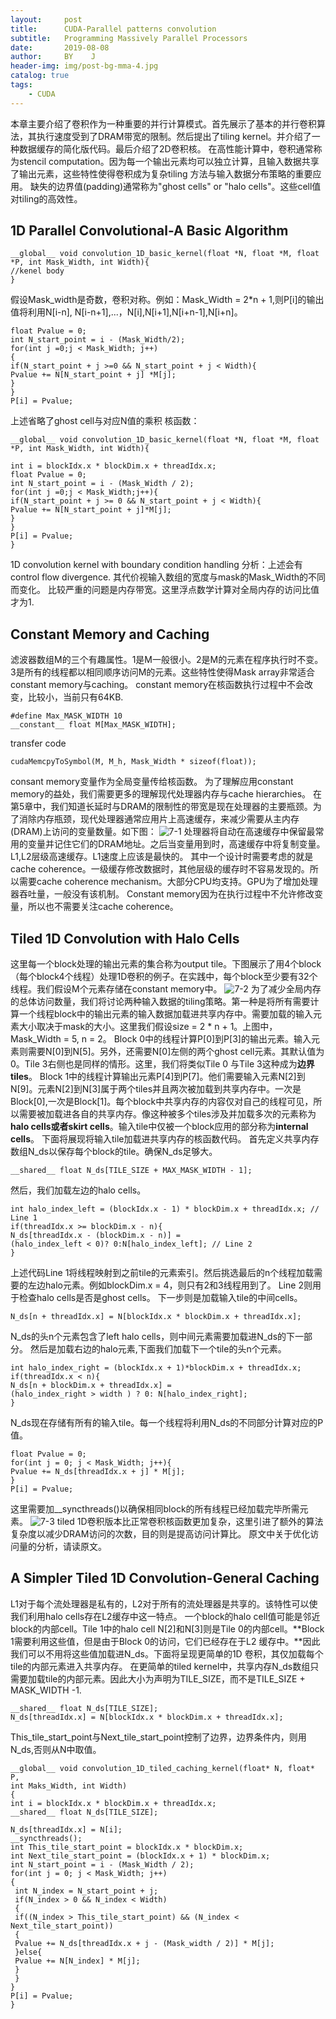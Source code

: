 ```yaml
---
layout:     post
title:      CUDA-Parallel patterns convolution
subtitle:   Programming Massively Parallel Processors
date:       2019-08-08
author:     BY    J
header-img: img/post-bg-mma-4.jpg
catalog: true
tags:
    - CUDA
---
```


本章主要介绍了卷积作为一种重要的并行计算模式。首先展示了基本的并行卷积算法，其执行速度受到了DRAM带宽的限制。然后提出了tiling kernel。并介绍了一种数据缓存的简化版代码。最后介绍了2D卷积核。
在高性能计算中，卷积通常称为stencil computation。因为每一个输出元素均可以独立计算，且输入数据共享了输出元素，这些特性使得卷积成为复杂tiling 方法与输入数据分布策略的重要应用。
缺失的边界值(padding)通常称为"ghost cells" or "halo cells"。这些cell值对tiling的高效性。

## 1D Parallel Convolutional-A Basic Algorithm
```
__global__ void convolution_1D_basic_kernel(float *N, float *M, float *P, int Mask_Width, int Width){
//kenel body
}
```
假设Mask_width是奇数，卷积对称。例如：Mask_Width = 2*n + 1,则P[i]的输出值将利用N[i-n], N[i-n+1],...，N[i],N[i+1],N[i+n-1],N[i+n]。
```
float Pvalue = 0;
int N_start_point = i - (Mask_Width/2);
for(int j =0;j < Mask_Width; j++)
{
if(N_start_point + j >=0 && N_start_point + j < Width){
Pvalue += N[N_start_point + j] *M[j];
}
}
P[i] = Pvalue;
```
上述省略了ghost cell与对应N值的乘积
核函数：
```
__global__ void convolution_1D_basic_kernel(float *N, float *M, float *P, int Mask_Width, int Width){

int i = blockIdx.x * blockDim.x + threadIdx.x;
float Pvalue = 0;
int N_start_point = i - (Mask_Width / 2);
for(int j =0;j < Mask_Width;j++){
if(N_start_point + j >= 0 && N_start_point + j < Width){
Pvalue += N[N_start_point + j]*M[j];
}
}
P[i] = Pvalue;
}
```
1D convolution kernel with boundary condition handling
分析：上述会有control flow divergence. 其代价视输入数组的宽度与mask的Mask_Width的不同而变化。
比较严重的问题是内存带宽。这里浮点数学计算对全局内存的访问比值才为1.
## Constant Memory and Caching
滤波器数组M的三个有趣属性。1是M一般很小。2是M的元素在程序执行时不变。3是所有的线程都以相同顺序访问M的元素。这些特性使得Mask array非常适合constant memory与caching。
constant memory在核函数执行过程中不会改变，比较小，当前只有64KB.
```
#define Max_MASK_WIDTH 10
__constant__ float M[Max_MASK_WIDTH];
```
transfer code
```
cudaMemcpyToSymbol(M, M_h, Mask_Width * sizeof(float));
```
consant memory变量作为全局变量传给核函数。
为了理解应用constant memory的益处，我们需要更多的理解现代处理器内存与cache hierarchies。
在第5章中，我们知道长延时与DRAM的限制性的带宽是现在处理器的主要瓶颈。为了消除内存瓶颈，现代处理器通常应用片上高速缓存，来减少需要从主内存(DRAM)上访问的变量数量。如下图：
![7-1](https://res.cloudinary.com/dsn0i1fsm/image/upload/v1563888676/blog/CUDA/7part/9_mva9pq.jpg)
处理器将自动在高速缓存中保留最常用的变量并记住它们的DRAM地址。之后当变量用到时，高速缓存中将复制变量。
L1,L2层级高速缓存。L1速度上应该是最快的。
其中一个设计时需要考虑的就是cache coherence。一级缓存修改数据时，其他层级的缓存时不容易发现的。所以需要cache coherence mechanism。大部分CPU均支持。GPU为了增加处理器吞吐量，一般没有该机制。
Constant memory因为在执行过程中不允许修改变量，所以也不需要关注cache coherence。
## Tiled 1D Convolution with Halo Cells
这里每一个block处理的输出元素的集合称为output tile。下图展示了用4个block（每个block4个线程）处理1D卷积的例子。在实践中，每个block至少要有32个线程。我们假设M个元素存储在constant memory中。
![7-2](https://res.cloudinary.com/dsn0i1fsm/image/upload/v1563888676/blog/CUDA/7part/10_g9qohj.jpg)
为了减少全局内存的总体访问数量，我们将讨论两种输入数据的tiling策略。第一种是将所有需要计算一个线程block中的输出元素的输入数据加载进共享内存中。需要加载的输入元素大小取决于mask的大小。这里我们假设size = 2 * n + 1。上图中，Mask_Width = 5, n = 2。
Block 0中的线程计算P[0]到P[3]的输出元素。输入元素则需要N[0]到N[5]。另外，还需要N[0]左侧的两个ghost cell元素。其默认值为0。Tile 3右侧也是同样的情形。这里，我们将类似Tile 0 与Tile 3这种成为**边界tiles**。
Block 1中的线程计算输出元素P[4]到P[7]。他们需要输入元素N[2]到N[9]。元素N[2]到N[3]属于两个tiles并且两次被加载到共享内存中。一次是Block[0],一次是Block[1]。每个block中共享内存的内容仅对自己的线程可见，所以需要被加载进各自的共享内存。像这种被多个tiles涉及并加载多次的元素称为**halo cells或者skirt cells**。输入tile中仅被一个block应用的部分称为**internal cells**。
下面将展现将输入tile加载进共享内存的核函数代码。
首先定义共享内存数组N_ds以保存每个block的tile。确保N_ds足够大。
```
__shared__ float N_ds[TILE_SIZE + MAX_MASK_WIDTH - 1];
```
然后，我们加载左边的halo cells。
```
int halo_index_left = (blockIdx.x - 1) * blockDim.x + threadIdx.x; // Line 1
if(threadIdx.x >= blockDim.x - n){
N_ds[threadIdx.x - (blockDim.x - n)] = 
(halo_index_left < 0)? 0:N[halo_index_left]; // Line 2
}
```
上述代码Line 1将线程映射到之前tile的元素索引。然后挑选最后的n个线程加载需要的左边halo元素。例如blockDim.x = 4，则只有2和3线程用到了。
Line 2则用于检查halo cells是否是ghost cells。
下一步则是加载输入tile的中间cells。
```
N_ds[n + threadIdx.x] = N[blockIdx.x * blockDim.x + threadIdx.x];
```
N_ds的头n个元素包含了left halo cells，则中间元素需要加载进N_ds的下一部分。
然后是加载右边的halo元素,下面我们加载下一个tile的头n个元素。
```
int halo_index_right = (blockIdx.x + 1)*blockDim.x + threadIdx.x;
if(threadIdx.x < n){
N_ds[n + blockDim.x + threadIdx.x] = 
(halo_index_right > width ) ? 0: N[halo_index_right];
}
```
N_ds现在存储有所有的输入tile。每一个线程将利用N_ds的不同部分计算对应的P值。
```
float Pvalue = 0;
for(int j = 0; j < Mask_Width; j++){
Pvalue += N_ds[threadIdx.x + j] * M[j];
}
P[i] = Pvalue;
```
这里需要加__syncthreads()以确保相同block的所有线程已经加载完毕所需元素。
![7-3](https://res.cloudinary.com/dsn0i1fsm/image/upload/v1563888676/blog/CUDA/7part/11_ayrsrc.jpg)
tiled 1D卷积版本比正常卷积核函数更加复杂，这里引进了额外的算法复杂度以减少DRAM访问的次数，目的则是提高访问计算比。
原文中关于优化访问量的分析，请读原文。
## A Simpler Tiled 1D Convolution-General Caching
L1对于每个流处理器是私有的，L2对于所有的流处理器是共享的。该特性可以使我们利用halo cells存在L2缓存中这一特点。
一个block的halo cell值可能是邻近block的内部cell。Tile 1中的halo cell N[2]和N[3]则是Tile 0的内部cell。**Block 1需要利用这些值，但是由于Block 0的访问，它们已经存在于L2 缓存中。**因此我们可以不用将这些值加载进N_ds。下面将呈现更简单的1D 卷积，其仅加载每个tile的内部元素进入共享内存。
在更简单的tiled kernel中，共享内存N_ds数组只需要加载tile的内部元素。因此大小为声明为TILE_SIZE，而不是TILE_SIZE + MASK_WIDTH -1.
```
__shared__ float N_ds[TILE_SIZE];
N_ds[threadIdx.x] = N[blockIdx.x * blockDim.x + threadIdx.x];
```
This_tile_start_point与Next_tile_start_point控制了边界，边界条件内，则用N_ds,否则从N中取值。
```
__global__ void convolution_1D_tiled_caching_kernel(float* N, float* P,
int Maks_Width, int Width)
{
int i = blockIdx.x * blockDim.x + threadIdx.x;
__shared__ float N_ds[TILE_SIZE];

N_ds[threadIdx.x] = N[i];
__syncthreads();
int This_tile_start_point = blockIdx.x * blockDim.x;
int Next_tile_start_point = (blockIdx.x + 1) * blockDim.x;
int N_start_point = i - (Mask_Width / 2);
for(int j = 0; j < Mask_Width; j++)
{
 int N_index = N_start_point + j;
 if(N_index > 0 && N_index < Width)
 {
 if((N_index > This_tile_start_point) && (N_index < Next_tile_start_point))
 {
 Pvalue += N_ds[threadIdx.x + j - (Mask_width / 2)] * M[j];
 }else{
 Pvalue += N[N_index] * M[j];
 }
 }
}
P[i] = Pvalue;
}
```